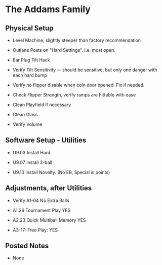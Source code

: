 # The Addams Family

## Physical Setup

-   Level Machine, slightly steeper than factory recommendation

-   Outlane Posts on "Hard Settings". I.e. most open.

-   Ear Plug Tilt Hack

-   Verify Tilt Sensitivity -- should be sensitive, but only one danger with each hard bump

-   Verify no flipper disable when coin door opened. Fix if needed.

-   Check Flipper Strength, verify ramps are hittable with ease

-   Clean Playfield if necessary

-   Clean Glass

-   Verify Volume

## Software Setup - Utilities

-   U9.03 Install Hard.

-   U9.07 Install 3-ball

-   U9.10 Install Novelty. (No EB, Special is points)

## Adjustments, after Utilities

-   Verify A1-04 No Extra Balls

-   A1.26 Tournament Play YES

-   A2.23 Quick Multiball Memory YES

-   A3-17: Free Play: YES

## Posted Notes

-   None
